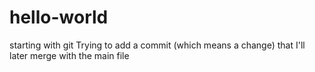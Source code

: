 # hello-world
starting with git
Trying to add a commit (which means a change) that I'll later merge with the main file
